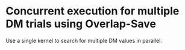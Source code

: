 # Concurrent execution for multiple DM trials using Overlap-Save

Use a single kernel to search for multiple DM values in parallel.
